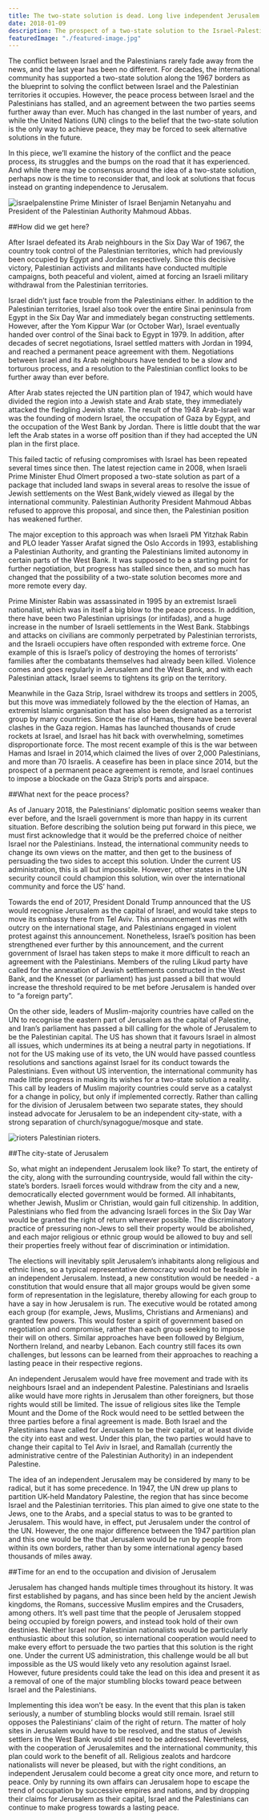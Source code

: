 ```yaml
---
title: The two-state solution is dead. Long live independent Jerusalem
date: 2018-01-09
description: The prospect of a two-state solution to the Israel-Palestine conflict has been dealt serious blows in recent years. It may be time to consider alternatives.
featuredImage: "./featured-image.jpg"
---
```

The conflict between Israel and the Palestinians rarely fade away from the news, and the last year has been no different. For decades, the international community has supported a two-state solution along the 1967 borders as the blueprint to solving the conflict between Israel and the Palestinian territories it occupies. However, the peace process between Israel and the Palestinians has stalled, and an agreement between the two parties seems further away than ever. Much has changed in the last number of years, and while the United Nations (UN) clings to the belief that the two-state solution is the only way to achieve peace, they may be forced to seek alternative solutions in the future.

In this piece, we’ll examine the history of the conflict and the peace process, its struggles and the bumps on the road that it has experienced. And while there may be consensus around the idea of a two-state solution, perhaps now is the time to reconsider that, and look at solutions that focus instead on granting independence to Jerusalem.

![israelpalenstine](israelpalenstine.jpg)
Prime Minister of Israel Benjamin Netanyahu and President of the Palestinian Authority Mahmoud Abbas.

##How did we get here?

After Israel defeated its Arab neighbours in the Six Day War of 1967, the country took control of the Palestinian territories, which had previously been occupied by Egypt and Jordan respectively. Since this decisive victory, Palestinian activists and militants have conducted multiple campaigns, both peaceful and violent, aimed at forcing an Israeli military withdrawal from the Palestinian territories.

Israel didn’t just face trouble from the Palestinians either. In addition to the Palestinian territories, Israel also took over the entire Sinai peninsula from Egypt in the Six Day War and immediately began constructing settlements. However, after the Yom Kippur War (or October War), Israel eventually handed over control of the Sinai back to Egypt in 1979. In addition, after decades of secret negotiations, Israel settled matters with Jordan in 1994, and reached a permanent peace agreement with them. Negotiations between Israel and its Arab neighbours have tended to be a slow and torturous process, and a resolution to the Palestinian conflict looks to be further away than ever before.

After Arab states rejected the UN partition plan of 1947, which would have divided the region into a Jewish state and Arab state, they immediately attacked the fledgling Jewish state. The result of the 1948 Arab-Israeli war was the founding of modern Israel, the occupation of Gaza by Egypt, and the occupation of the West Bank by Jordan. There is little doubt that the war left the Arab states in a worse off position than if they had accepted the UN plan in the first place.

This failed tactic of refusing compromises with Israel has been repeated several times since then. The latest rejection came in 2008, when Israeli Prime Minister Ehud Olmert proposed a two-state solution as part of a package that included land swaps in several areas to resolve the issue of Jewish settlements on the West Bank,widely viewed as illegal by the international community. Palestinian Authority President Mahmoud Abbas refused to approve this proposal, and since then, the Palestinian position has weakened further.

The major exception to this approach was when Israeli PM Yitzhak Rabin and PLO leader Yasser Arafat signed the Oslo Accords in 1993, establishing a Palestinian Authority, and granting the Palestinians limited autonomy in certain parts of the West Bank. It was supposed to be a starting point for further negotiation, but progress has stalled since then, and so much has changed that the possibility of a two-state solution becomes more and more remote every day.

Prime Minister Rabin was assassinated in 1995 by an extremist Israeli nationalist, which was in itself a big blow to the peace process. In addition, there have been two Palestinian uprisings (or intifadas), and a huge increase in the number of Israeli settlements in the West Bank. Stabbings and attacks on civilians are commonly perpetrated by Palestinian terrorists, and the Israeli occupiers have often responded with extreme force. One example of this is Israel’s policy of destroying the homes of terrorists’ families after the combatants themselves  had already been killed. Violence comes and goes regularly in Jerusalem and the West Bank, and with each Palestinian attack, Israel seems to tightens its grip on the territory.

Meanwhile in the Gaza Strip, Israel withdrew its troops and settlers in 2005, but this move was immediately followed by the the election of Hamas, an extremist Islamic organisation that has also been designated as a terrorist group by many countries. Since the rise of Hamas, there have been several clashes in the Gaza region. Hamas has launched thousands of crude rockets at Israel, and Israel has hit back with overwhelming, sometimes disproportionate force. The most recent example of this is the war between Hamas and Israel in 2014,which claimed the lives of over 2,000 Palestinians, and more than 70 Israelis. A ceasefire has been in place since 2014, but the prospect of a permanent peace agreement is remote, and Israel continues to impose a blockade on the Gaza Strip’s ports and airspace.

##What next for the peace process?

As of January 2018, the Palestinians’ diplomatic position seems weaker than ever before, and the Israeli government is more than happy in its current situation. Before describing the solution being put forward in this piece, we must first acknowledge that it would be the preferred choice of neither Israel nor the Palestinians. Instead, the international community needs to change its own views on the matter, and then get to the business of persuading the two sides to accept this solution. Under the current US administration, this is all but impossible. However, other states in the UN security council could champion this solution, win over the international community and force the US’ hand.

Towards the end of 2017, President Donald Trump announced that the US would recognise Jerusalem as the capital of Israel, and would take steps to move its embassy there from Tel Aviv. This announcement was met with outcry on the international stage, and Palestinians engaged in violent protest against this announcement. Nonetheless, Israel’s position has been strengthened ever further by this announcement, and the current government of Israel has taken steps to make it more difficult to reach an agreement with the Palestinians. Members of the ruling Likud party have called for the annexation of Jewish settlements constructed in the West Bank, and the Knesset (or parliament) has just passed a bill that would increase the threshold required to be met before Jerusalem is handed over to “a foreign party”.

On the other side, leaders of Muslim-majority countries have called on the UN to recognise the eastern part of Jerusalem as the capital of Palestine, and Iran’s parliament has passed a bill calling for the whole of Jerusalem to be the Palestinian capital. The US has shown that it favours Israel in almost all issues, which undermines its at being a neutral party in negotiations. If not for the US making use of its veto, the UN would have passed countless resolutions and sanctions against Israel for its conduct towards the Palestinians. Even without US intervention, the international community has made little progress in making its wishes for a two-state solution a reality. This call by leaders of Muslim majority countries could serve as a catalyst for a change in policy, but only if implemented correctly. Rather than calling for the division of Jerusalem between two separate states, they should instead advocate for Jerusalem to be an independent city-state, with a strong separation of church/synagogue/mosque and state.

![rioters](rioters.jpg)
Palestinian rioters.

##The city-state of Jerusalem

So, what might an independent Jerusalem look like? To start, the entirety of the city, along with the surrounding countryside, would fall within the city-state’s borders. Israeli forces would withdraw from the city and a new, democratically elected government would be formed. All inhabitants, whether Jewish, Muslim or Christian, would gain full citizenship. In addition, Palestinians who fled from the advancing Israeli forces in the Six Day War would be granted the right of return wherever possible. The discriminatory practice of pressuring non-Jews to sell their property would be abolished, and each major religious or ethnic group would be allowed to buy and sell their properties freely without fear of discrimination or intimidation.

The elections will inevitably split Jerusalem’s inhabitants along religious and ethnic lines, so a typical representative democracy would not be feasible in an independent Jerusalem. Instead, a new constitution would be needed - a constitution that would ensure that all major groups would be given some form of representation in the legislature, thereby allowing for each group to have a say in how Jerusalem is run. The executive would be rotated among each group (for example, Jews, Muslims, Christians and Armenians) and granted few powers. This would foster a spirit of government based on negotiation and compromise, rather than each group seeking to impose their will on others. Similar approaches have been followed by Belgium, Northern Ireland, and nearby Lebanon. Each country still faces its own challenges, but lessons can be learned from their approaches to reaching a lasting peace in their respective regions.

An independent Jerusalem would have free movement and trade with its neighbours Israel and an independent Palestine. Palestinians and Israelis alike would have more rights in Jerusalem than other foreigners, but those rights would still be limited. The issue of religious sites like the Temple Mount and the Dome of the Rock would need to be settled between the three parties before a final agreement is made. Both Israel and the Palestinians have called for Jerusalem to be their capital, or at least divide the city into east and west. Under this plan, the two parties would have to change their capital to Tel Aviv in Israel, and Ramallah (currently the administrative centre of the Palestinian Authority) in an independent Palestine.

The idea of an independent Jerusalem may be considered by many to be radical, but it has some precedence. In 1947, the UN drew up plans to partition UK-held Mandatory Palestine, the region that has since become Israel and the Palestinian territories. This plan aimed to give one state to the Jews, one to the Arabs, and a special status to was to be granted to Jerusalem. This would have, in effect, put Jerusalem under the control of the UN. However, the one major difference between the 1947 partition plan and this one would be the that Jerusalem would be run by people from within its own borders, rather than by some international agency based thousands of miles away.

##Time for an end to the occupation and division of Jerusalem

Jerusalem has changed hands multiple times throughout its history.  It was first established by pagans, and has since been held by the ancient Jewish kingdoms, the Romans, successive Muslim empires and the Crusaders, among others. It’s well past time that the people of Jerusalem stopped being occupied by foreign powers, and instead took hold of their own destinies. Neither Israel nor Palestinian nationalists would be particularly enthusiastic about this solution, so international cooperation would need to make every effort to persuade the two parties that this solution is the right one. Under the current US administration, this challenge would be all but impossible as the US would likely veto any resolution against Israel. However, future presidents could take the lead on this idea and present it as a removal of one of the major stumbling blocks toward peace between Israel and the Palestinians.

Implementing this idea won’t be easy. In the event that this plan is taken seriously, a number of stumbling blocks would still remain. Israel still opposes the Palestinians’ claim of the right of return. The matter of holy sites in Jerusalem would have to be resolved, and the status of Jewish settlers in the West Bank would still need to be addressed. Nevertheless, with the cooperation of Jerusalemites and the international community, this plan could work to the benefit of all. Religious zealots and hardcore nationalists will never be pleased, but with the right conditions, an independent Jerusalem could become a great city once more, and return to peace. Only by running its own affairs can Jerusalem hope to escape the trend of occupation by successive empires and nations, and by dropping their claims for Jerusalem as their capital, Israel and the Palestinians can continue to make progress towards a lasting peace.